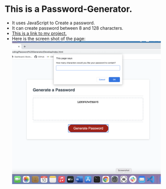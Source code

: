 # This is a Password-Generator.
* It uses JavaScript to Create a password.
* It can create password between 8 and 128 characters.
* [This is a link to my project.](https://jamirov.github.io/Password-Generator/)
* Here is the screen shot of the page: 
![Screen Shot](Assets/Screenshot.png)

